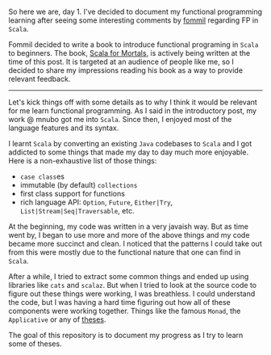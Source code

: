 So here we are, day 1. I've decided to document my functional programming learning after seeing some interesting comments by [fommil](https://twitter.com/fommil) regarding FP in `Scala`.

Fommil decided to write a book to introduce functional programing in `Scala` to beginners. The book, [Scala for Mortals](https://leanpub.com/fp-scala-mortals/), is actively being written at the time of this post. It is targeted at an audience of people like me, so I decided to share my impressions reading his book as a way to provide relevant feedback.

-------

Let's kick things off with some details as to why I think it would be relevant for me learn functional programming. As I said in the introductory post, my work @ mnubo got me into `Scala`. Since then, I enjoyed most of the language features and its syntax. 

I learnt `Scala` by converting an existing `Java` codebases to `Scala` and I got addicted to some things 
that made my day to day much more enjoyable. Here is a non-exhaustive list of those things:

* `case class`es
* immutable (by default) `collections`
* first class support for functions
* rich language API: `Option`, `Future`, `Either|Try`, `List|Stream|Seq|Traversable`, etc.

At the beginning, my code was written in a very javaish way. But as time went by, I began to use more and more of the above things and my code became more succinct and clean. I noticed that the patterns I could take out from this were mostly due to the functional nature that one can find in `Scala`.

After a while, I tried to extract some common things and ended up using libraries like `cats` and `scalaz`. But when I tried to look at the source code to figure out these things were working, I was breathless. I could understand the code, but I was having a hard time figuring out how all of these components were working together. Things like the famous `Monad`, the `Applicative` or any of [theses](https://github.com/tpolecat/cats-infographic/blob/master/cats.pdf).

The goal of this repository is to document my progress as I try to learn some of theses.
